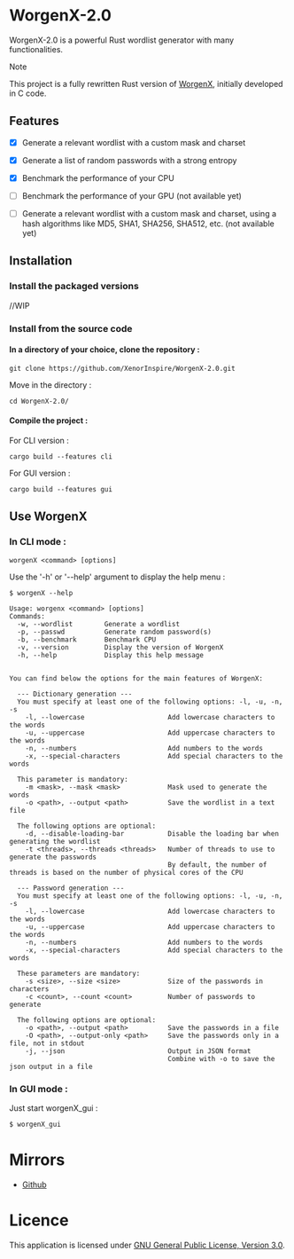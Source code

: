 # WorgenX-2.0

WorgenX-2.0 is a powerful Rust wordlist generator with many functionalities.<br>
> [!NOTE]  
> This project is a fully rewritten Rust version of <a href="https://github.com/XenorInspire/WorgenX">WorgenX</a>, initially developed in C code.



## Features

- [x] Generate a relevant wordlist with a custom mask and charset
- [x] Generate a list of random passwords with a strong entropy
- [x] Benchmark the performance of your CPU
- [ ] Benchmark the performance of your GPU (not available yet)
- [ ] Generate a relevant wordlist with a custom mask and charset, using a hash algorithms like MD5, SHA1, SHA256, SHA512, etc. (not available yet)


## Installation


### Install the packaged versions

//WIP

### Install from the source code

#### In a directory of your choice, clone the repository :  
```
git clone https://github.com/XenorInspire/WorgenX-2.0.git
```
Move in the directory :  
```
cd WorgenX-2.0/
```
#### Compile the project :

For CLI version : 
```
cargo build --features cli
```

For GUI version : 
```
cargo build --features gui
```

## Use WorgenX

### In CLI mode :

```
worgenX <command> [options]
```

Use the '-h' or '--help' argument to display the help menu :

```
$ worgenX --help

Usage: worgenx <command> [options]
Commands:
  -w, --wordlist        Generate a wordlist
  -p, --passwd          Generate random password(s)
  -b, --benchmark       Benchmark CPU
  -v, --version         Display the version of WorgenX
  -h, --help            Display this help message


You can find below the options for the main features of WorgenX:

  --- Dictionary generation ---
  You must specify at least one of the following options: -l, -u, -n, -s
    -l, --lowercase                     Add lowercase characters to the words
    -u, --uppercase                     Add uppercase characters to the words
    -n, --numbers                       Add numbers to the words
    -x, --special-characters            Add special characters to the words

  This parameter is mandatory:
    -m <mask>, --mask <mask>            Mask used to generate the words
    -o <path>, --output <path>          Save the wordlist in a text file

  The following options are optional:
    -d, --disable-loading-bar           Disable the loading bar when generating the wordlist
    -t <threads>, --threads <threads>   Number of threads to use to generate the passwords
                                        By default, the number of threads is based on the number of physical cores of the CPU

  --- Password generation ---
  You must specify at least one of the following options: -l, -u, -n, -s
    -l, --lowercase                     Add lowercase characters to the words
    -u, --uppercase                     Add uppercase characters to the words
    -n, --numbers                       Add numbers to the words
    -x, --special-characters            Add special characters to the words

  These parameters are mandatory:
    -s <size>, --size <size>            Size of the passwords in characters
    -c <count>, --count <count>         Number of passwords to generate

  The following options are optional:
    -o <path>, --output <path>          Save the passwords in a file
    -O <path>, --output-only <path>     Save the passwords only in a file, not in stdout
    -j, --json                          Output in JSON format
                                        Combine with -o to save the json output in a file

```

### In GUI mode :

Just start worgenX_gui :
```bash
$ worgenX_gui
```

# Mirrors

- <a href="https://github.com/XenorInspire/WorgenX-2.0">Github</a>

# Licence

This application is licensed under [GNU General Public License, Version 3.0].

[GNU General Public License, Version 3.0]:
 http://www.gnu.org/licenses/gpl-3.0-standalone.html
